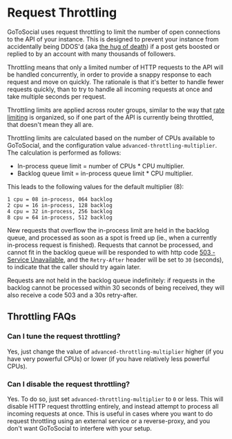 # Request Throttling

GoToSocial uses request throttling to limit the number of open connections to the API of your instance. This is designed to prevent your instance from accidentally being DDOS'd (aka [the hug of death](https://en.wikipedia.org/wiki/Slashdot_effect)) if a post gets boosted or replied to by an account with many thousands of followers.

Throttling means that only a limited number of HTTP requests to the API will be handled concurrently, in order to provide a snappy response to each request and move on quickly. The rationale is that it's better to handle fewer requests quickly, than to try to handle all incoming requests at once and take multiple seconds per request.

Throttling limits are applied across router groups, similar to the way that [rate limiting](./ratelimiting.md) is organized, so if one part of the API is currently being throttled, that doesn't mean they all are.

Throttling limits are calculated based on the number of CPUs available to GoToSocial, and the configuration value `advanced-throttling-multiplier`. The calculation is performed as follows:

- In-process queue limit = number of CPUs * CPU multiplier.
- Backlog queue limit = in-process queue limit * CPU multiplier.

This leads to the following values for the default multiplier (8):

```text
1 cpu = 08 in-process, 064 backlog
2 cpu = 16 in-process, 128 backlog
4 cpu = 32 in-process, 256 backlog
8 cpu = 64 in-process, 512 backlog
```

New requests that overflow the in-process limit are held in the backlog queue, and processed as soon as a spot is freed up (ie., when a currently in-process request is finished). Requests that cannot be processed, and cannot fit in the backlog queue will be responded to with http code [503 - Service Unavailable](https://developer.mozilla.org/en-US/docs/Web/HTTP/Status/503), and the `Retry-After` header will be set to `30` (seconds), to indicate that the caller should try again later.

Requests are not held in the backlog queue indefinitely: if requests in the backlog cannot be processed within 30 seconds of being received, they will also receive a code 503 and a 30s retry-after.

## Throttling FAQs

### Can I tune the request throttling?

Yes, just change the value of `advanced-throttling-multiplier` higher (if you have very powerful CPUs) or lower (if you have relatively less powerful CPUs).

### Can I disable the request throttling?

Yes. To do so, just set `advanced-throttling-multiplier` to `0` or less. This will disable HTTP request throttling entirely, and instead attempt to process all incoming requests at once. This is useful in cases where you want to do request throttling using an external service or a reverse-proxy, and you don't want GoToSocial to interfere with your setup.
